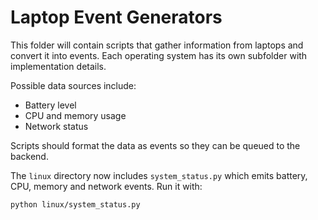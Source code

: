 # Laptop Event Generators

This folder will contain scripts that gather information from laptops and convert it into events. Each operating system has its own subfolder with implementation details.

Possible data sources include:

- Battery level
- CPU and memory usage
- Network status

Scripts should format the data as events so they can be queued to the backend.

The `linux` directory now includes `system_status.py` which emits battery, CPU,
memory and network events. Run it with:

```bash
python linux/system_status.py
```
